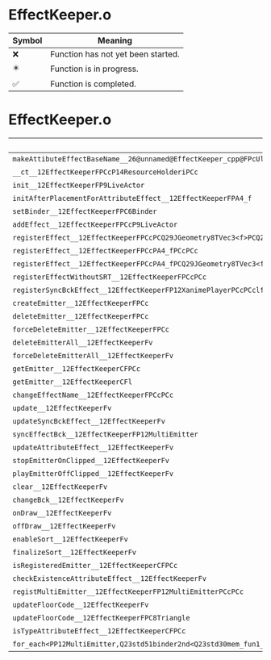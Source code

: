 # EffectKeeper.o
| Symbol | Meaning 
| ------------- | ------------- 
| :x: | Function has not yet been started. 
| :eight_pointed_black_star: | Function is in progress. 
| :white_check_mark: | Function is completed. 


# EffectKeeper.o
| Symbol | Decompiled? |
| ------------- | ------------- |
| `makeAttibuteEffectBaseName__26@unnamed@EffectKeeper_cpp@FPcUlPCc` | :x: |
| `__ct__12EffectKeeperFPCcP14ResourceHolderiPCc` | :x: |
| `init__12EffectKeeperFP9LiveActor` | :x: |
| `initAfterPlacementForAttributeEffect__12EffectKeeperFPA4_f` | :x: |
| `setBinder__12EffectKeeperFPC6Binder` | :x: |
| `addEffect__12EffectKeeperFPCcP9LiveActor` | :x: |
| `registerEffect__12EffectKeeperFPCcPCQ29JGeometry8TVec3<f>PCQ29JGeometry8TVec3<f>PCQ29JGeometry8TVec3<f>PCc` | :x: |
| `registerEffect__12EffectKeeperFPCcPA4_fPCcPCc` | :x: |
| `registerEffect__12EffectKeeperFPCcPA4_fPCQ29JGeometry8TVec3<f>PCcPCc` | :x: |
| `registerEffectWithoutSRT__12EffectKeeperFPCcPCc` | :x: |
| `registerSyncBckEffect__12EffectKeeperFP12XanimePlayerPCcPCclffb` | :x: |
| `createEmitter__12EffectKeeperFPCc` | :x: |
| `deleteEmitter__12EffectKeeperFPCc` | :x: |
| `forceDeleteEmitter__12EffectKeeperFPCc` | :x: |
| `deleteEmitterAll__12EffectKeeperFv` | :x: |
| `forceDeleteEmitterAll__12EffectKeeperFv` | :x: |
| `getEmitter__12EffectKeeperCFPCc` | :x: |
| `getEmitter__12EffectKeeperCFl` | :x: |
| `changeEffectName__12EffectKeeperFPCcPCc` | :x: |
| `update__12EffectKeeperFv` | :x: |
| `updateSyncBckEffect__12EffectKeeperFv` | :x: |
| `syncEffectBck__12EffectKeeperFP12MultiEmitter` | :x: |
| `updateAttributeEffect__12EffectKeeperFv` | :x: |
| `stopEmitterOnClipped__12EffectKeeperFv` | :x: |
| `playEmitterOffClipped__12EffectKeeperFv` | :x: |
| `clear__12EffectKeeperFv` | :x: |
| `changeBck__12EffectKeeperFv` | :x: |
| `onDraw__12EffectKeeperFv` | :x: |
| `offDraw__12EffectKeeperFv` | :x: |
| `enableSort__12EffectKeeperFv` | :x: |
| `finalizeSort__12EffectKeeperFv` | :x: |
| `isRegisteredEmitter__12EffectKeeperCFPCc` | :x: |
| `checkExistenceAttributeEffect__12EffectKeeperFv` | :x: |
| `registMultiEmitter__12EffectKeeperFP12MultiEmitterPCcPCc` | :x: |
| `updateFloorCode__12EffectKeeperFv` | :x: |
| `updateFloorCode__12EffectKeeperFPC8Triangle` | :x: |
| `isTypeAttributeEffect__12EffectKeeperCFPCc` | :x: |
| `for_each<PP12MultiEmitter,Q23std51binder2nd<Q23std30mem_fun1_t<v,12MultiEmitter,l>,l>>__3stdFPP12MultiEmitterPP12MultiEmitterQ23std51binder2nd<Q23std30mem_fun1_t<v,12MultiEmitter,l>,l>_Q23std51binder2nd<Q23std30mem_fun1_t<v,12MultiEmitter,l>,l>` | :x: |
